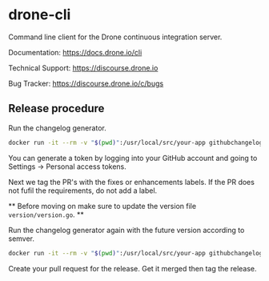 # drone-cli

Command line client for the Drone continuous integration server.

Documentation: https://docs.drone.io/cli

Technical Support: https://discourse.drone.io

Bug Tracker: https://discourse.drone.io/c/bugs

## Release procedure

Run the changelog generator.

```BASH
docker run -it --rm -v "$(pwd)":/usr/local/src/your-app githubchangeloggenerator/github-changelog-generator -u harness -p drone-cli -t <secret github token>
```

You can generate a token by logging into your GitHub account and going to Settings -> Personal access tokens.

Next we tag the PR's with the fixes or enhancements labels. If the PR does not fufil the requirements, do not add a label.

** Before moving on make sure to update the version file `version/version.go`. **

Run the changelog generator again with the future version according to semver.

```BASH
docker run -it --rm -v "$(pwd)":/usr/local/src/your-app githubchangeloggenerator/github-changelog-generator -u harness -p drone-cli -t <secret token> --future-release v1.0.0
```

Create your pull request for the release. Get it merged then tag the release.
